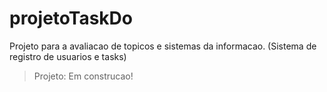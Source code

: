 # projetoTaskDo
Projeto para a avaliacao de topicos e sistemas da informacao. (Sistema de registro de usuarios e tasks)
> Projeto: Em construcao!
```

```
